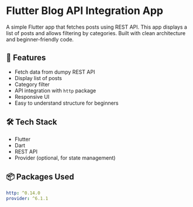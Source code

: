 # Flutter Blog API Integration App

A simple Flutter app that fetches  posts using REST API. This app displays a list of  posts and allows filtering by categories. Built with clean architecture and beginner-friendly code.

## 📱 Features

- Fetch data from dumpy REST API
- Display list of  posts
- Category filter
- API integration with `http` package
- Responsive UI
- Easy to understand structure for beginners

## 🛠 Tech Stack

- Flutter
- Dart
- REST API 
- Provider (optional, for state management)

## 📦 Packages Used

```yaml
http: ^0.14.0
provider: ^6.1.1
